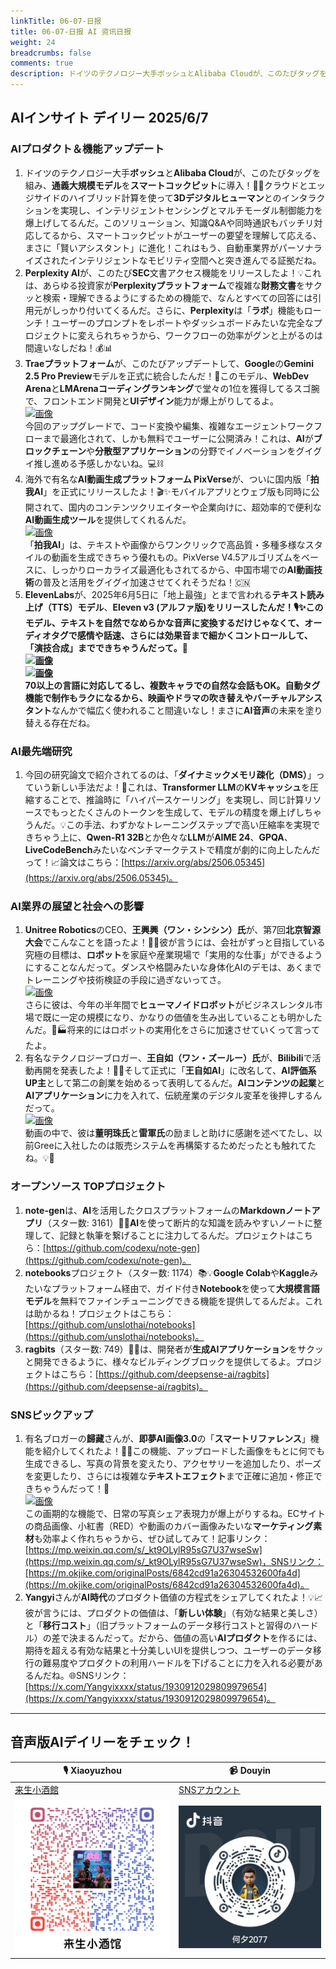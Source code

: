 ```yaml
---
linkTitle: 06-07-日报
title: 06-07-日报 AI 资讯日报
weight: 24
breadcrumbs: false
comments: true
description: ドイツのテクノロジー大手ボッシュとAlibaba Cloudが、このたびタッグを組み、通義大規模モデルをスマートコックピットに導入！🚗✨クラウドとエッジサイドのハイブリッド計算を使って3Dデジタルヒューマンとのインタラクションを実現し、インテリジェントセンシングとマルチモーダル制御能力を爆上げしてるんだ。このソリ.
---
```

## AIインサイト デイリー 2025/6/7

### **AIプロダクト＆機能アップデート**

1.  ドイツのテクノロジー大手**ボッシュ**と**Alibaba Cloud**が、このたびタッグを組み、**通義大規模モデル**を**スマートコックピット**に導入！🚗✨クラウドとエッジサイドのハイブリッド計算を使って**3Dデジタルヒューマン**とのインタラクションを実現し、インテリジェントセンシングとマルチモーダル制御能力を爆上げしてるんだ。このソリューション、知識Q&Aや同時通訳もバッチリ対応してるから、スマートコックピットがユーザーの要望を理解して応える、まさに「賢いアシスタント」に進化！これはもう、自動車業界がパーソナライズされたインテリジェントなモビリティ空間へと突き進んでる証拠だね。
2.  **Perplexity AI**が、このたび**SEC**文書アクセス機能をリリースしたよ！💡これは、あらゆる投資家が**Perplexityプラットフォーム**で複雑な**財務文書**をサクッと検索・理解できるようにするための機能で、なんとすべての回答には引用元がしっかり付いてくるんだ。さらに、**Perplexity**は「**ラボ**」機能もローンチ！ユーザーのプロンプトをレポートやダッシュボードみたいな完全なプロジェクトに変えられちゃうから、ワークフローの効率がグンと上がるのは間違いなしだね！💰📊
3.  **Traeプラットフォーム**が、このたびアップデートして、**Google**の**Gemini 2.5 Pro Preview**モデルを正式に統合したんだ！🚀このモデル、**WebDev Arena**と**LMArenaコーディングランキング**で堂々の1位を獲得してるスゴ腕で、フロントエンド開発と**UIデザイン**能力が爆上がりしてるよ。 <br/> [![画像](https://raw.githubusercontent.com/justlovemaki/imagehub/refs/heads/main/images/2025/07/news_01k024y0p1e10rrk4waye86r7n.avif)](https://raw.githubusercontent.com/justlovemaki/imagehub/refs/heads/main/images/2025/07/news_01k024y0p1e10rrk4waye86r7n.avif) <br/> 今回のアップグレードで、コード変換や編集、複雑なエージェントワークフローまで最適化されて、しかも無料でユーザーに公開済み！これは、**AI**が**ブロックチェーン**や**分散型アプリケーション**の分野でイノベーションをグイグイ推し進める予感しかないね。💻⛓️
4.  海外で有名な**AI動画生成プラットフォーム PixVerse**が、ついに国内版「**拍我AI**」を正式にリリースしたよ！🎬✨モバイルアプリとウェブ版も同時に公開されて、国内のコンテンツクリエイターや企業向けに、超効率的で便利な**AI動画生成ツール**を提供してくれるんだ。 <br/> [![画像](https://raw.githubusercontent.com/justlovemaki/imagehub/refs/heads/main/images/2025/07/news_01k024y3tcf09s854ks0323534.avif)](https://raw.githubusercontent.com/justlovemaki/imagehub/refs/heads/main/images/2025/07/news_01k024y3tcf09s854ks0323534.avif) <br/> 「**拍我AI**」は、テキストや画像からワンクリックで高品質・多種多様なスタイルの動画を生成できちゃう優れもの。PixVerse V4.5アルゴリズムをベースに、しっかりローカライズ最適化もされてるから、中国市場での**AI動画技術**の普及と活用をグイグイ加速させてくれそうだね！🇨🇳
5.  **ElevenLabs**が、2025年6月5日に「地上最強」とまで言われる**テキスト読み上げ（TTS）モデル**、**Eleven v3 (アルファ版)**をリリースしたんだ！🎙️✨このモデル、テキストを自然でなめらかな音声に変換するだけじゃなくて、**オーディオタグ**で感情や話速、さらには効果音まで細かくコントロールして、「演技合成」までできちゃうんだって。🤩<br/> [![画像](https://raw.githubusercontent.com/justlovemaki/imagehub/refs/heads/main/images/2025/07/news_01k024y7epf2v9w78szt0c4fa0.avif)](https://raw.githubusercontent.com/justlovemaki/imagehub/refs/heads/main/images/2025/07/news_01k024y7epf2v9w78szt0c4fa0.avif) <br/> [![画像](https://raw.githubusercontent.com/justlovemaki/imagehub/refs/heads/main/images/2025/07/news_01k024ybs3fjrvewa63q074tra.avif)](https://raw.githubusercontent.com/justlovemaki/imagehub/refs/heads/main/images/2025/07/news_01k024ybs3fjrvewa63q074tra.avif) <br/> 70以上の言語に対応してるし、複数キャラでの自然な会話もOK。自動タグ機能で制作もラクになるから、**映画やドラマの吹き替え**や**バーチャルアシスタント**なんかで幅広く使われること間違いなし！まさに**AI音声**の未来を塗り替える存在だね。

### **AI最先端研究**

1.  今回の研究論文で紹介されてるのは、「**ダイナミックメモリ疎化（DMS）**」っていう新しい手法だよ！🧠これは、**Transformer LLM**の**KVキャッシュ**を圧縮することで、推論時に「ハイパースケーリング」を実現し、同じ計算リソースでもっとたくさんのトークンを生成して、モデルの精度を爆上げしちゃうんだ。💡この手法、わずかなトレーニングステップで高い圧縮率を実現できちゃう上に、**Qwen-R1 32B**とか色々な**LLM**が**AIME 24**、**GPQA**、**LiveCodeBench**みたいなベンチマークテストで精度が劇的に向上したんだって！📈論文はこちら：[https://arxiv.org/abs/2506.05345](https://arxiv.org/abs/2506.05345)。

### **AI業界の展望と社会への影響**

1.  **Unitree Robotics**のCEO、**王興興（ワン・シンシン）氏**が、第7回**北京智源大会**でこんなことを語ったよ！🤖💡彼が言うには、会社がずっと目指している究極の目標は、**ロボット**を家庭や産業現場で「実用的な仕事」ができるようにすることなんだって。ダンスや格闘みたいな身体化AIのデモは、あくまでトレーニングや技術検証の手段に過ぎないってさ。 <br/> [![画像](https://raw.githubusercontent.com/justlovemaki/imagehub/refs/heads/main/images/2025/07/news_01k024yej8fyhv6e378t02b98d.avif)](https://raw.githubusercontent.com/justlovemaki/imagehub/refs/heads/main/images/2025/07/news_01k024yej8fyhv6e378t02b98d.avif) <br/> さらに彼は、今年の半年間で**ヒューマノイドロボット**がビジネスレンタル市場で既に一定の規模になり、かなりの価値を生み出していることも明かしたんだ。🏡🏭将来的にはロボットの実用化をさらに加速させていくって言ってたよ。
2.  有名なテクノロジーブロガー、**王自如（ワン・ズールー）氏**が、**Bilibili**で活動再開を発表したよ！👨‍💻そして正式に「**王自如AI**」に改名して、**AI評価系UP主**として第二の創業を始めるって表明してるんだ。**AIコンテンツの起業**と**AIアプリケーション**に力を入れて、伝統産業のデジタル変革を後押しするんだって。 <br/> [![画像](https://raw.githubusercontent.com/justlovemaki/imagehub/refs/heads/main/images/2025/07/news_01k024yhz8fy1b7w4tz8vkqec1.avif)](https://raw.githubusercontent.com/justlovemaki/imagehub/refs/heads/main/images/2025/07/news_01k024yhz8fy1b7w4tz8vkqec1.avif) <br/> 動画の中で、彼は**董明珠氏**と**雷軍氏**の励ましと助けに感謝を述べてたし、以前Greeに入社したのは販売システムを再構築するためだったとも触れてたね。💡🚀

### **オープンソース TOPプロジェクト**

1.  **note-gen**は、**AI**を活用したクロスプラットフォームの**Markdownノートアプリ**（スター数: 3161）📝✨**AI**を使って断片的な知識を読みやすいノートに整理して、記録と執筆を繋げることに注力してるんだ。プロジェクトはこちら：[https://github.com/codexu/note-gen](https://github.com/codexu/note-gen)。
2.  **notebooks**プロジェクト（スター数: 1174）📚💡**Google Colab**や**Kaggle**みたいなプラットフォーム経由で、ガイド付き**Notebook**を使って**大規模言語モデル**を無料でファインチューニングできる機能を提供してるんだよ。これは助かるね！プロジェクトはこちら：[https://github.com/unslothai/notebooks](https://github.com/unslothai/notebooks)。
3.  **ragbits**（スター数: 749）🧩🚀は、開発者が**生成AIアプリケーション**をサクッと開発できるように、様々なビルディングブロックを提供してるよ。プロジェクトはこちら：[https://github.com/deepsense-ai/ragbits](https://github.com/deepsense-ai/ragbits)。

### **SNSピックアップ**

1.  有名ブロガーの**歸藏**さんが、**即夢AI画像3.0**の「**スマートリファレンス**」機能を紹介してくれたよ！📸✨この機能、アップロードした画像をもとに何でも生成できるし、写真の背景を変えたり、アクセサリーを追加したり、ポーズを変更したり、さらには複雑な**テキストエフェクト**まで正確に追加・修正できちゃうんだって！🎨 <br/> [![画像](https://raw.githubusercontent.com/justlovemaki/imagehub/refs/heads/main/images/2025/07/news_01k024yqj7eqaspf14sszra0tc.avif)](https://raw.githubusercontent.com/justlovemaki/imagehub/refs/heads/main/images/2025/07/news_01k024yqj7eqaspf14sszra0tc.avif) <br/> この画期的な機能で、日常の写真シェア表現力が爆上がりするね。ECサイトの商品画像、小紅書（RED）や動画のカバー画像みたいな**マーケティング素材**も効率よく作れちゃうから、ぜひ試してみて！記事リンク：[https://mp.weixin.qq.com/s/_kt9OLylR95sG7U37wseSw](https://mp.weixin.qq.com/s/_kt9OLylR95sG7U37wseSw)，SNSリンク：[https://m.okjike.com/originalPosts/6842cd91a26304532600fa4d](https://m.okjike.com/originalPosts/6842cd91a26304532600fa4d)。
2.  **Yangyi**さんが**AI時代**のプロダクト価値の方程式をシェアしてくれたよ！💡📈彼が言うには、プロダクトの価値は、「**新しい体験**」（有効な結果と美しさ）と「**移行コスト**」（旧プラットフォームのデータ移行コストと習得のハードル）の差で決まるんだって。だから、価値の高い**AIプロダクト**を作るには、期待を超える有効な結果と十分美しいUIを提供しつつ、ユーザーのデータ移行の難易度やプロダクトの利用ハードルを下げることに力を入れる必要があるんだね。🌐SNSリンク：[https://x.com/Yangyixxxx/status/1930912029809979654](https://x.com/Yangyixxxx/status/1930912029809979654)。

---

## **音声版AIデイリーをチェック！**

| 🎙️ **Xiaoyuzhou** | 📹 **Douyin** |
| --- | --- |
| [来生小酒館](https://www.xiaoyuzhoufm.com/podcast/683c62b7c1ca9cf575a5030e)  |   [SNSアカウント](https://www.douyin.com/user/MS4wLjABAAAAwpwqPQlu38sO38VyWgw9ZjDEnN4bMR5j8x111UxpseHR9DpB6-CveI5KRXOWuFwG)| 
| ![小酒館](https://raw.githubusercontent.com/justlovemaki/imagehub/refs/heads/main/logo/f959f7984e9163fc50d3941d79a7f262.md.png) | ![情報ステーション](https://raw.githubusercontent.com/justlovemaki/imagehub/refs/heads/main/logo/7fc30805eeb831e1e2baa3a240683ca3.md.png) |